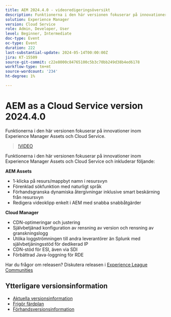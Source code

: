 ```yaml
---
title: AEM 2024.4.0 - videoredigeringsöversikt
description: Funktionerna i den här versionen fokuserar på innovationer inom Experience Manager Assets och Cloud Service och omfattar följande:AEM Assets:1-klicksbyte av resurs-/mappnamn i resursvynFörenklad sökupplevelse med naturligt språkFörhandsgranska dynamiska renderingar inklusive Smart Crop from Assets View Redigera videor enkelt i AEM med Express Quick ActionsCloud Manager:CDN-optimering och justeringSjälvserverkonfiguration av versionsrensning och rensningsloggrensningUtöka loggströmning till andra leverantörer än Splunk, med självbetjänat dedikerat IP-stödCDN-stöd för ESI, även via SDIImproved Java log experience for RDE
solution: Experience Manager
version: Cloud Service
role: Admin, Developer, User
level: Beginner, Intermediate
doc-type: Event
oc-type: Event
duration: 222
last-substantial-update: 2024-05-14T00:00:00Z
jira: KT-15509
source-git-commit: c22e8000c84765100c5b3c70bb249d38b4ed6178
workflow-type: tm+mt
source-wordcount: '234'
ht-degree: 1%

---
```


# AEM as a Cloud Service version 2024.4.0

Funktionerna i den här versionen fokuserar på innovationer inom Experience Manager Assets och Cloud Service.

>[!VIDEO](https://video.tv.adobe.com/v/3429111/?learn=on)

Funktionerna i den här versionen fokuserar på innovationer inom Experience Manager Assets och Cloud Service och inkluderar följande:

**AEM Assets**
* 1-klicka på resurs/mappbyt namn i resursvyn
* Förenklad sökfunktion med naturligt språk
* Förhandsgranska dynamiska återgivningar inklusive smart beskärning från resursvyn
* Redigera videoklipp enkelt i AEM med snabba snabbåtgärder

**Cloud Manager**
* CDN-optimeringar och justering
* Självbetjänad konfiguration av rensning av version och rensning av granskningslogg
* Utöka loggströmningen till andra leverantörer än Splunk med självbetjäningsstöd för dedikerad IP
* CDN-stöd för ESI, även via SDI
* Förbättrad Java-loggning för RDE

Har du frågor om releasen?  Diskutera releasen i [Experience League Communities](https://adobe.ly/44Ofo8H)

## Ytterligare versionsinformation

* [Aktuella versionsinformation](https://experienceleague.adobe.com/docs/experience-manager-cloud-service/content/release-notes/home.html)
* [Frigör färdplan](https://experienceleague.adobe.com/docs/experience-manager-release-information/aem-release-updates/update-releases-roadmap.html)
* [Förhandsversionsinformation](https://experienceleague.adobe.com/docs/experience-manager-cloud-service/content/release-notes/prerelease.html)